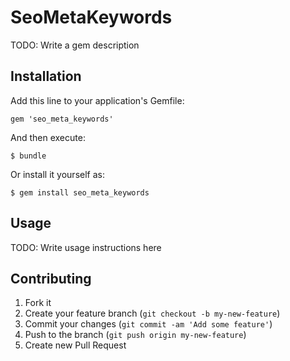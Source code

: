 # SeoMetaKeywords

TODO: Write a gem description

## Installation

Add this line to your application's Gemfile:

    gem 'seo_meta_keywords'

And then execute:

    $ bundle

Or install it yourself as:

    $ gem install seo_meta_keywords

## Usage

TODO: Write usage instructions here

## Contributing

1. Fork it
2. Create your feature branch (`git checkout -b my-new-feature`)
3. Commit your changes (`git commit -am 'Add some feature'`)
4. Push to the branch (`git push origin my-new-feature`)
5. Create new Pull Request

